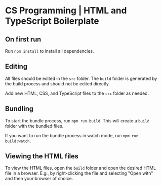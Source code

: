 # CS Programming | HTML and TypeScript Boilerplate

## On first run

Run `npm install` to install all dependencies.

## Editing 

All files should be edited in the `src` folder. The `build` folder is generated by the build process and should not be edited directly.

Add new HTML, CSS, and TypeScript files to the `src` folder as needed.

## Bundling

To start the bundle process, run `npm run build`. This will create a `build` folder with the bundled files.

If you want to run the bundle process in watch mode, run `npm run build:watch`.

## Viewing the HTML files

To view the HTML files, open the `build` folder and open the desired HTML file in a browser. E.g., by right-clicking the file and selecting "Open with" and then your browser of choice.